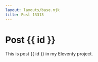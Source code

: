 ```yaml
---
layout: layouts/base.njk
title: Post 13313
---
```


# Post {{ id }}

This is post {{ id }} in my Eleventy project.
